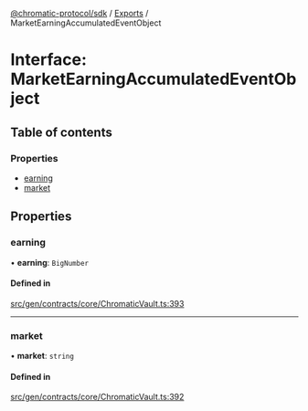 [@chromatic-protocol/sdk](../README.md) / [Exports](../modules.md) / MarketEarningAccumulatedEventObject

# Interface: MarketEarningAccumulatedEventObject

## Table of contents

### Properties

- [earning](MarketEarningAccumulatedEventObject.md#earning)
- [market](MarketEarningAccumulatedEventObject.md#market)

## Properties

### earning

• **earning**: `BigNumber`

#### Defined in

[src/gen/contracts/core/ChromaticVault.ts:393](https://github.com/chromatic-protocol/sdk/blob/5e51723/src/gen/contracts/core/ChromaticVault.ts#L393)

___

### market

• **market**: `string`

#### Defined in

[src/gen/contracts/core/ChromaticVault.ts:392](https://github.com/chromatic-protocol/sdk/blob/5e51723/src/gen/contracts/core/ChromaticVault.ts#L392)
